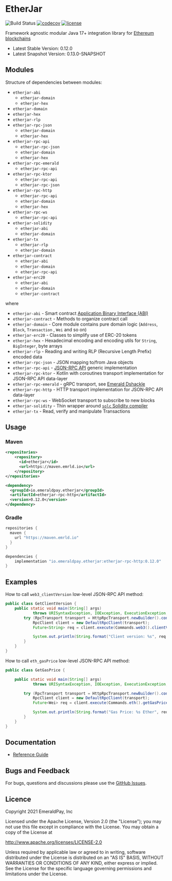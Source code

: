 # EtherJar

![Build Status](https://github.com/emeraldpay/etherjar/workflows/Tests/badge.svg)
[![codecov](https://codecov.io/gh/emeraldpay/etherjar/branch/master/graph/badge.svg)](https://codecov.io/gh/emeraldpay/etherjar)
[![license](https://img.shields.io/github/license/emeraldpay/etherjar.svg?maxAge=2592000)](https://github.com/emeraldpay/etherjar/blob/master/LICENSE)

Framework agnostic modular Java 17+ integration library for [Ethereum blockchains](https://www.ethereum.org)

- Latest Stable Version: 0.12.0
- Latest Snapshot Version: 0.13.0-SNAPSHOT

## Modules

Structure of dependencies between modules:

* `etherjar-abi`
  * `etherjar-domain`
  * `etherjar-hex`
* `etherjar-domain`
* `etherjar-hex`
* `etherjar-rlp`
* `etherjar-rpc-json`
  * `etherjar-domain`
  * `etherjar-hex`
* `etherjar-rpc-api`
  * `etherjar-rpc-json`
  * `etherjar-domain`
  * `etherjar-hex`
* `etherjar-rpc-emerald`
  * `etherjar-rpc-api`
* `etherjar-rpc-ktor`
  * `etherjar-rpc-api`
  * `etherjar-rpc-json`
* `etherjar-rpc-http`
  * `etherjar-rpc-api`
  * `etherjar-domain`
  * `etherjar-hex`
* `etherjar-rpc-ws`
  * `etherjar-rpc-api`
* `etherjar-solidity`
  * `etherjar-abi`
  * `etherjar-domain`
* `etherjar-tx`
  * `etherjar-rlp`
  * `etherjar-domain`
* `etherjar-contract`
  * `etherjar-abi`
  * `etherjar-domain`
  * `etherjar-rpc-api` 
* `etherjar-erc20`  
  * `etherjar-abi`
  * `etherjar-domain`
  * `etherjar-contract`

where

* `etherjar-abi` - Smart
  contract [Application Binary Interface (ABI)](https://github.com/ethereum/wiki/wiki/Ethereum-Contract-ABI)
* `etherjar-contract` - Methods to organize contract call
* `etherjar-domain` - Core module contains pure domain logic (`Address`, `Block`, `Transaction`
  , `Wei` and so on)
* `etherjar-erc20` - Classes to simplify use of ERC-20 tokens
* `etherjar-hex` - Hexadecimal encoding and encoding utils for `String`, `BigInteger`, byte arrays
* `etherjar-rlp` - Reading and writing RLP (Recursive Length Prefix) encoded data
* `etherjar-rpc-json` - JSON mapping to/from Java objects
* `etherjar-rpc-api` - [JSON-RPC API](https://github.com/ethereum/wiki/wiki/JSON-RPC) generic
  implementation
* `etherjar-rpc-ktor` - Kotlin with coroutines transport implementation for JSON-RPC API data-layer
* `etherjar-rpc-emerald` - gRPC transport,
  see [Emerald Dshackle](https://github.com/emeraldpay/dshackle)
* `etherjar-rpc-http` - HTTP transport implementation for JSON-RPC API data-layer
* `etherjar-rpc-ws` - WebSocket transport to subscribe to new blocks
* `etherjar-solidity` - Thin wrapper
  around [`solc` Solidity compiler](https://github.com/ethereum/solidity)
* `etherjar-tx` - Read, verify and manipulate Transactions

## Usage

### Maven

```xml
<repositories>
    <repository>
      <id>etherjar</id>
      <url>https://maven.emrld.io</url>
    </repository>
</repositories>

<dependency>
  <groupId>io.emeraldpay.etherjar</groupId>
  <artifactId>etherjar-rpc-http</artifactId>
  <version>0.12.0</version>
</dependency>
```

### Gradle

```groovy
repositories {
  maven {
    url "https://maven.emrld.io"
  }
}

dependencies {
    implementation "io.emeraldpay.etherjar:etherjar-rpc-http:0.12.0"
}
```

## Examples

How to call `web3_clientVersion` low-level JSON-RPC API method:

```java
public class GetClientVersion {
    public static void main(String[] args)
            throws URISyntaxException, IOException, ExecutionException, InterruptedException {        
        try (RpcTransport transport = HttpRpcTransport.newBuilder().connectTo("http://127.0.0.1:8545").build()) {
            RpcClient client = new DefaultRpcClient(transport);
            Future<String> req = client.execute(Commands.web3().clientVersion());

            System.out.println(String.format("Client version: %s", req.get()));
        }
    }
}
```

How to call `eth_gasPrice` low-level JSON-RPC API method:

```java
public class GetGasPrice {

    public static void main(String[] args)
            throws URISyntaxException, IOException, ExecutionException, InterruptedException {

        try (RpcTransport transport = HttpRpcTransport.newBuilder().connectTo("http://127.0.0.1:8545").build()) {
            RpcClient client = new DefaultRpcClient(transport);
            Future<Wei> req = client.execute(Commands.eth().getGasPrice());

            System.out.println(String.format("Gas Price: %s Ether", req.get().toEthers(12)));
        }
    }
}
```

## Documentation

* [Reference Guide](./docs/index.md)

## Bugs and Feedback

For bugs, questions and discussions please use the [GitHub Issues](https://github.com/emeraldpay/etherjar/issues).

## Licence

Copyright 2021 EmeraldPay, Inc

Licensed under the Apache License, Version 2.0 (the "License"); you may not use this file except in compliance with the License. 
You may obtain a copy of the License at

http://www.apache.org/licenses/LICENSE-2.0

Unless required by applicable law or agreed to in writing, software distributed under the License is distributed on an "AS IS" BASIS, WITHOUT WARRANTIES OR CONDITIONS OF ANY KIND, either express or implied. 
See the License for the specific language governing permissions and limitations under the License.

